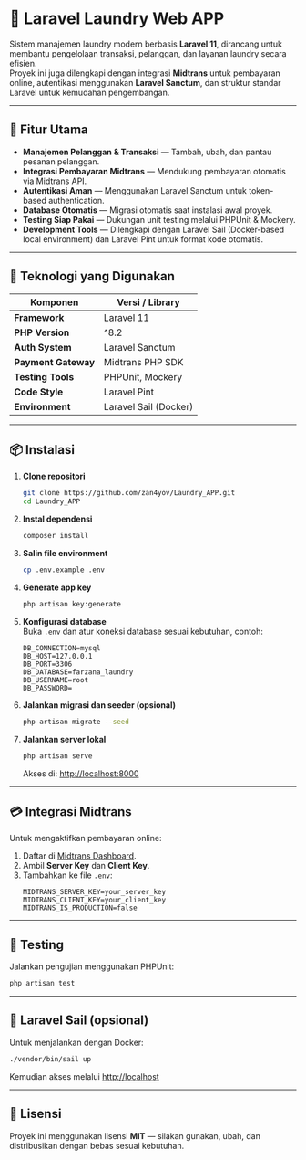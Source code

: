 # 🧺 Laravel Laundry Web APP

Sistem manajemen laundry modern berbasis **Laravel 11**, dirancang untuk membantu pengelolaan transaksi, pelanggan, dan layanan laundry secara efisien.  
Proyek ini juga dilengkapi dengan integrasi **Midtrans** untuk pembayaran online, autentikasi menggunakan **Laravel Sanctum**, dan struktur standar Laravel untuk kemudahan pengembangan.

---

## 🚀 Fitur Utama

- **Manajemen Pelanggan & Transaksi** — Tambah, ubah, dan pantau pesanan pelanggan.  
- **Integrasi Pembayaran Midtrans** — Mendukung pembayaran otomatis via Midtrans API.  
- **Autentikasi Aman** — Menggunakan Laravel Sanctum untuk token-based authentication.  
- **Database Otomatis** — Migrasi otomatis saat instalasi awal proyek.  
- **Testing Siap Pakai** — Dukungan unit testing melalui PHPUnit & Mockery.  
- **Development Tools** — Dilengkapi dengan Laravel Sail (Docker-based local environment) dan Laravel Pint untuk format kode otomatis.

---

## 🧰 Teknologi yang Digunakan

| Komponen | Versi / Library |
|-----------|----------------|
| **Framework** | Laravel 11 |
| **PHP Version** | ^8.2 |
| **Auth System** | Laravel Sanctum |
| **Payment Gateway** | Midtrans PHP SDK |
| **Testing Tools** | PHPUnit, Mockery |
| **Code Style** | Laravel Pint |
| **Environment** | Laravel Sail (Docker) |

---

## 📦 Instalasi

1. **Clone repositori**
   ```bash
   git clone https://github.com/zan4yov/Laundry_APP.git
   cd Laundry_APP
   ```

2. **Instal dependensi**
   ```bash
   composer install
   ```

3. **Salin file environment**
   ```bash
   cp .env.example .env
   ```

4. **Generate app key**
   ```bash
   php artisan key:generate
   ```

5. **Konfigurasi database**  
   Buka `.env` dan atur koneksi database sesuai kebutuhan, contoh:
   ```env
   DB_CONNECTION=mysql
   DB_HOST=127.0.0.1
   DB_PORT=3306
   DB_DATABASE=farzana_laundry
   DB_USERNAME=root
   DB_PASSWORD=
   ```

6. **Jalankan migrasi dan seeder (opsional)**
   ```bash
   php artisan migrate --seed
   ```

7. **Jalankan server lokal**
   ```bash
   php artisan serve
   ```
   Akses di: [http://localhost:8000](http://localhost:8000)

---

## 💳 Integrasi Midtrans

Untuk mengaktifkan pembayaran online:
1. Daftar di [Midtrans Dashboard](https://dashboard.midtrans.com/).  
2. Ambil **Server Key** dan **Client Key**.  
3. Tambahkan ke file `.env`:
   ```env
   MIDTRANS_SERVER_KEY=your_server_key
   MIDTRANS_CLIENT_KEY=your_client_key
   MIDTRANS_IS_PRODUCTION=false
   ```

---

## 🧪 Testing

Jalankan pengujian menggunakan PHPUnit:
```bash
php artisan test
```

---

## 🐳 Laravel Sail (opsional)

Untuk menjalankan dengan Docker:
```bash
./vendor/bin/sail up
```
Kemudian akses melalui [http://localhost](http://localhost)

---

## 📄 Lisensi

Proyek ini menggunakan lisensi **MIT** — silakan gunakan, ubah, dan distribusikan dengan bebas sesuai kebutuhan.
